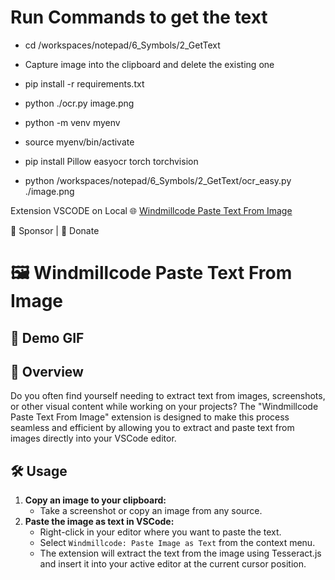 # Run Commands to get the text
- cd /workspaces/notepad/6_Symbols/2_GetText
- Capture image into the clipboard and delete the existing one
- pip install -r requirements.txt
- python ./ocr.py image.png



- python -m venv myenv
- source myenv/bin/activate
- pip install Pillow easyocr torch torchvision
- python /workspaces/notepad/6_Symbols/2_GetText/ocr_easy.py ./image.png



Extension VSCODE on Local
🌐 [Windmillcode Paste Text From Image](https://marketplace.visualstudio.com/items?itemName=windmillcode-publisher-0.windmillcode-paste-text-from-image)

💖 Sponsor | 💸 Donate

# 🖼️ Windmillcode Paste Text From Image

## 🎥 Demo GIF

## 📄 Overview
Do you often find yourself needing to extract text from images, screenshots, or other visual content while working on your projects? The "Windmillcode Paste Text From Image" extension is designed to make this process seamless and efficient by allowing you to extract and paste text from images directly into your VSCode editor.

## 🛠️ Usage
1. **Copy an image to your clipboard:**
    - Take a screenshot or copy an image from any source.
2. **Paste the image as text in VSCode:**
    - Right-click in your editor where you want to paste the text.
    - Select `Windmillcode: Paste Image as Text` from the context menu.
    - The extension will extract the text from the image using Tesseract.js and insert it into your active editor at the current cursor position.